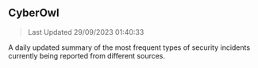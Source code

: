 ## CyberOwl 
> Last Updated 29/09/2023 01:40:33 


A daily updated summary of the most frequent types of security incidents currently being reported from different sources.


